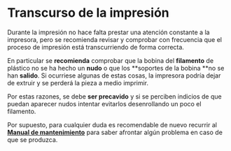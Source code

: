 # Transcurso de la impresión

Durante la impresión no hace falta prestar una atención constante a la impresora, pero se recomienda revisar y comprobar con frecuencia que el proceso de impresión está transcurriendo de forma correcta.

En particular se **recomienda** comprobar que la bobina del **filamento** de plástico no se ha hecho un **nudo** o que los **soportes de la bobina **no se han **salido**. Si ocurriese algunas de estas cosas, la impresora podría dejar de extruir y se perderá la pieza a medio imprimir.

Por estas razones, se debe **ser precavido** y si se perciben indicios de que puedan aparecer nudos intentar evitarlos desenrollando un poco el filamento.

Por supuesto, para cualquier duda es recomendable de nuevo recurrir al **[Manual de mantenimiento](https://asrobuc3m.gitbooks.io/impresoras-maintenance-manual-i3/content/)** para saber afrontar algún problema en caso de que se produzca.
